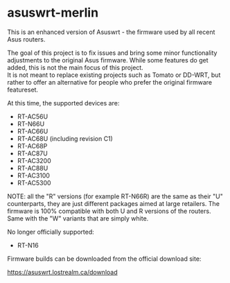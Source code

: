 asuswrt-merlin
==============

This is an enhanced version of Asuswrt - the firmware used by all recent Asus routers. 

The goal of this project is to fix issues and bring some minor functionality adjustments to the 
original Asus firmware.  While some features do get added, this is not the main focus of this project.  
It is not meant to replace existing projects such as Tomato or DD-WRT, but rather to offer an alternative 
for people who prefer the original firmware featureset.

At this time, the supported devices are:

- RT-AC56U
- RT-N66U
- RT-AC66U
- RT-AC68U (including revision C1)
- RT-AC68P
- RT-AC87U
- RT-AC3200
- RT-AC88U
- RT-AC3100
- RT-AC5300


NOTE: all the "R" versions (for example RT-N66R) are the same as their 
"U" counterparts, they are just different packages aimed at large 
retailers.  The firmware is 100% compatible with both U and R versions 
of the routers.  Same with the "W" variants that are simply white.


No longer officially supported:
- RT-N16


Firmware builds can be downloaded from the official download site:

https://asuswrt.lostrealm.ca/download
